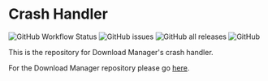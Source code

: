 # Crash Handler
![GitHub Workflow Status](https://img.shields.io/github/workflow/status/Download-Manager-Community/CrashHandler/CodeQL) ![GitHub issues](https://img.shields.io/github/issues/Download-Manager-Community/CrashHandler) ![GitHub all releases](https://img.shields.io/github/downloads/Soniczac7/Download-Manager/total) ![GitHub](https://img.shields.io/github/license/Soniczac7/Download-Manager)


This is the repository for Download Manager's crash handler.

For the Download Manager repository please go [here](https://github.com/Download-Manager-Community/Download-Manager).
